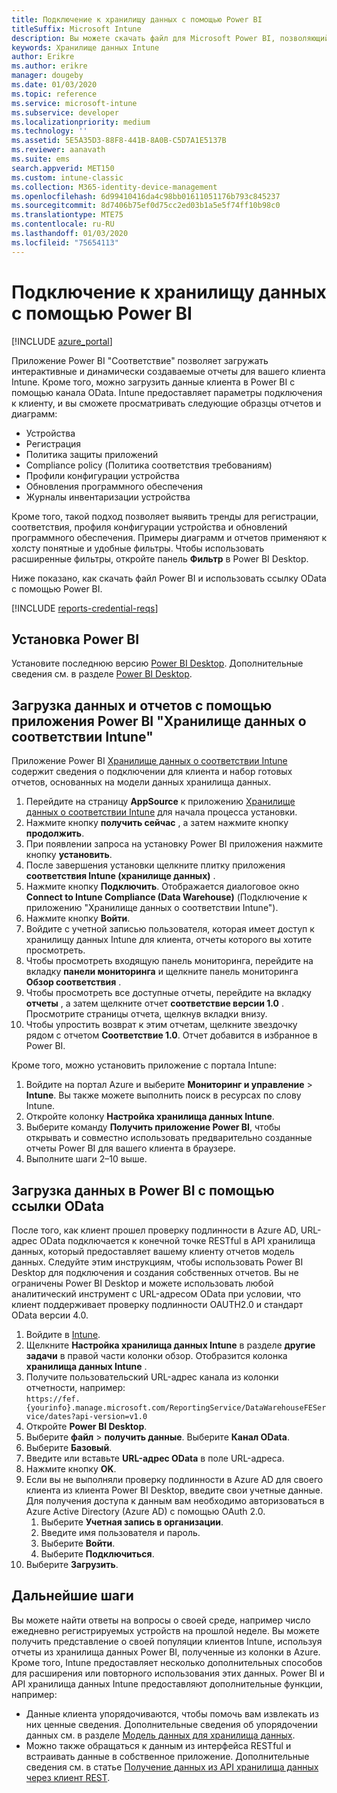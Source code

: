 ```yaml
---
title: Подключение к хранилищу данных с помощью Power BI
titleSuffix: Microsoft Intune
description: Вы можете скачать файл для Microsoft Power BI, позволяющий загружать интерактивные и динамически создаваемые отчеты своего клиента Microsoft Intune.
keywords: Хранилище данных Intune
author: Erikre
ms.author: erikre
manager: dougeby
ms.date: 01/03/2020
ms.topic: reference
ms.service: microsoft-intune
ms.subservice: developer
ms.localizationpriority: medium
ms.technology: ''
ms.assetid: 5E5A35D3-88F8-441B-8A0B-C5D7A1E5137B
ms.reviewer: aanavath
ms.suite: ems
search.appverid: MET150
ms.custom: intune-classic
ms.collection: M365-identity-device-management
ms.openlocfilehash: 6d99410416da4c98bb01611051176b793c845237
ms.sourcegitcommit: 8d7406b75ef0d75cc2ed03b1a5e5f74ff10b98c0
ms.translationtype: MTE75
ms.contentlocale: ru-RU
ms.lasthandoff: 01/03/2020
ms.locfileid: "75654113"
---
```

# <a name="connect-to-the-data-warehouse-with-power-bi"></a>Подключение к хранилищу данных с помощью Power BI

[!INCLUDE [azure_portal](../includes/azure_portal.md)]

Приложение Power BI "Соответствие" позволяет загружать интерактивные и динамически создаваемые отчеты для вашего клиента Intune. Кроме того, можно загрузить данные клиента в Power BI с помощью канала OData. Intune предоставляет параметры подключения к клиенту, и вы сможете просматривать следующие образцы отчетов и диаграмм:  

- Устройства
- Регистрация
- Политика защиты приложений
- Compliance policy (Политика соответствия требованиям)
- Профили конфигурации устройства
- Обновления программного обеспечения
- Журналы инвентаризации устройства

Кроме того, такой подход позволяет выявить тренды для регистрации, соответствия, профиля конфигурации устройства и обновлений программного обеспечения. Примеры диаграмм и отчетов применяют к холсту понятные и удобные фильтры. Чтобы использовать расширенные фильтры, откройте панель **Фильтр** в Power BI Desktop.

Ниже показано, как скачать файл Power BI и использовать ссылку OData с помощью Power BI.

[!INCLUDE [reports-credential-reqs](../includes/reports-credential-reqs.md)]

## <a name="install-power-bi"></a>Установка Power BI

Установите последнюю версию [Power BI Desktop](https://aka.ms/intune/datawarehouseapi/installpowerbi). Дополнительные сведения см. в разделе [Power BI Desktop](https://powerbi.microsoft.com/desktop).

## <a name="load-the-data-and-reports-using-the-power-bi-intune-compliance-data-warehouse-app"></a>Загрузка данных и отчетов с помощью приложения Power BI "Хранилище данных о соответствии Intune"

Приложение Power BI [Хранилище данных о соответствии Intune](https://aka.ms/intune/datawarehouseapi/getpowerbiapp) содержит сведения о подключении для клиента и набор готовых отчетов, основанных на модели данных хранилища данных.

1. Перейдите на страницу **AppSource** к приложению [Хранилище данных о соответствии Intune](https://aka.ms/intune/datawarehouseapi/getpowerbiapp) для начала процесса установки.
2. Нажмите кнопку **получить сейчас** , а затем нажмите кнопку **продолжить**.
3. При появлении запроса на установку Power BI приложения нажмите кнопку **установить**.
4. После завершения установки щелкните плитку приложения **соответствия Intune (хранилище данных)** .
5. Нажмите кнопку **Подключить**. Отображается диалоговое окно **Connect to Intune Compliance (Data Warehouse)** (Подключение к приложению "Хранилище данных о соответствии Intune").
6. Нажмите кнопку **Войти**.
7. Войдите с учетной записью пользователя, которая имеет доступ к хранилищу данных Intune для клиента, отчеты которого вы хотите просмотреть.
8. Чтобы просмотреть входящую панель мониторинга, перейдите на вкладку **панели мониторинга** и щелкните панель мониторинга **Обзор соответствия** .
9. Чтобы просмотреть все доступные отчеты, перейдите на вкладку **отчеты** , а затем щелкните отчет **соответствие версии 1.0** . Просмотрите страницы отчета, щелкнув вкладки внизу.
10. Чтобы упростить возврат к этим отчетам, щелкните звездочку рядом с отчетом **Соответствие 1.0**. Отчет добавится в избранное в Power BI.

Кроме того, можно установить приложение с портала Intune:

1. Войдите на портал Azure и выберите **Мониторинг и управление** > **Intune**. Вы также можете выполнить поиск в ресурсах по слову Intune.
2. Откройте колонку **Настройка хранилища данных Intune**.
3. Выберите команду **Получить приложение Power BI**, чтобы открывать и совместно использовать предварительно созданные отчеты Power BI для вашего клиента в браузере.
4. Выполните шаги 2–10 выше.

## <a name="load-the-data-in-power-bi-using-the-odata-link"></a>Загрузка данных в Power BI с помощью ссылки OData

После того, как клиент прошел проверку подлинности в Azure AD, URL-адрес OData подключается к конечной точке RESTful в API хранилища данных, который предоставляет вашему клиенту отчетов модель данных. Следуйте этим инструкциям, чтобы использовать Power BI Desktop для подключения и создания собственных отчетов. Вы не ограничены Power BI Desktop и можете использовать любой аналитический инструмент с URL-адресом OData при условии, что клиент поддерживает проверку подлинности OAUTH2.0 и стандарт OData версии 4.0.

1. Войдите в [Intune](https://go.microsoft.com/fwlink/?linkid=2090973).
2. Щелкните **Настройка хранилища данных Intune** в разделе **другие задачи** в правой части колонки обзор. Отобразится колонка **хранилища данных Intune** .
3. Получите пользовательский URL-адрес канала из колонки отчетности, например:<br>
    `https://fef.{yourinfo}.manage.microsoft.com/ReportingService/DataWarehouseFEService/dates?api-version=v1.0`
4. Откройте **Power BI Desktop**.
5. Выберите **файл** > **получить данные**. Выберите **Канал OData**.
6. Выберите **Базовый**.
7. Введите или вставьте **URL-адрес OData** в поле URL-адреса.
8. Нажмите кнопку **OK**.
9. Если вы не выполняли проверку подлинности в Azure AD для своего клиента из клиента Power BI Desktop, введите свои учетные данные. Для получения доступа к данным вам необходимо авторизоваться в Azure Active Directory (Azure AD) с помощью OAuth 2.0.  
    1. Выберите **Учетная запись в организации**.  
    2. Введите имя пользователя и пароль.  
    3. Выберите **Войти**.  
    4. Выберите **Подключиться**.  
10. Выберите **Загрузить**.

## <a name="next-steps"></a>Дальнейшие шаги

Вы можете найти ответы на вопросы о своей среде, например число ежедневно регистрируемых устройств на прошлой неделе. Вы можете получить представление о своей популяции клиентов Intune, используя отчеты из хранилища данных Power BI, полученные из колонки в Azure. Кроме того, Intune предоставляет несколько дополнительных способов для расширения или повторного использования этих данных. Power BI и API хранилища данных Intune предоставляют дополнительные функции, например:

<!-- - You can use Power BI Desktop to create additional report types with your data. For example, you could create a custom chart representing the ratio of device manufactures in your enterprise. For more information about creating custom reports with Power BI and the Intune Data Warehouse, see `BLOG POST ON POWER BI`. -->
- Данные клиента упорядочиваются, чтобы помочь вам извлекать из них ценные сведения. Дополнительные сведения об упорядочении данных см. в разделе [Модель данных для хранилища данных](reports-ref-data-model.md).
- Можно также обращаться к данным из интерфейса RESTful и встраивать данные в собственное приложение. Дополнительные сведения см. в статье [Получение данных из API хранилища данных через клиент REST](../reports-proc-data-rest.md).
